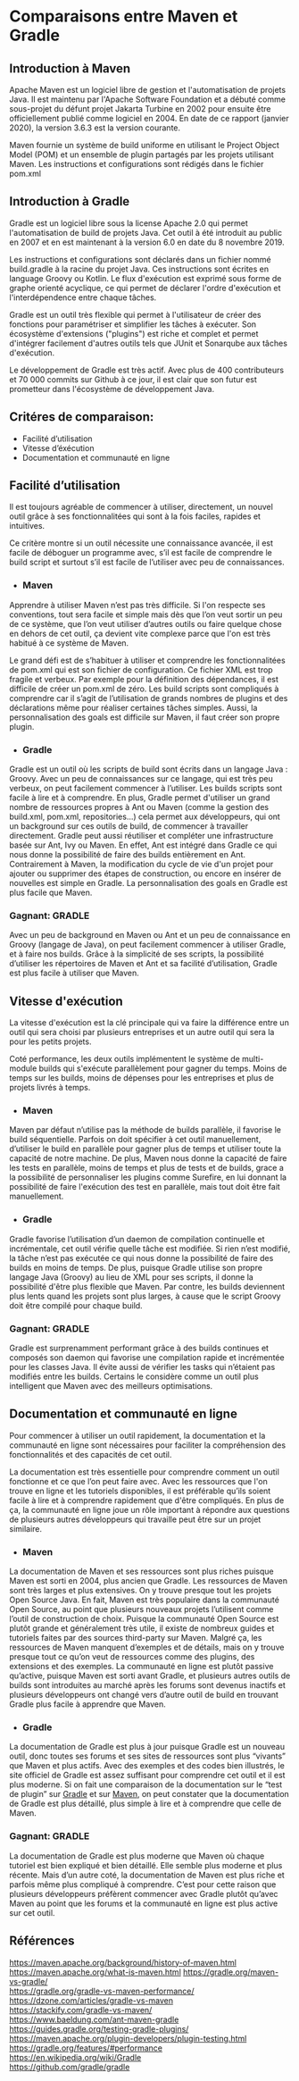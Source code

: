 
<h1> Comparaisons entre Maven et Gradle </h1>

<h2> Introduction à Maven </h2>

Apache Maven est un logiciel libre de gestion et l'automatisation de projets Java. Il est maintenu par l'Apache Software Foundation et a débuté comme sous-projet du défunt projet Jakarta Turbine en 2002 pour ensuite être officiellement publié comme logiciel en 2004. En date de ce rapport (janvier 2020), la version 3.6.3 est la version courante.

Maven fournie un système de build uniforme en utilisant le Project Object Model (POM) et un ensemble de plugin partagés par les projets utilisant Maven. Les instructions et configurations sont rédigés dans le fichier pom.xml

<h2> Introduction à Gradle </h2>

Gradle est un logiciel libre sous la license Apache 2.0 qui permet l'automatisation de build de projets Java. Cet outil à été introduit au public en 2007 et en est maintenant à la version 6.0 en date du 8 novembre 2019. 

Les instructions et configurations sont déclarés dans un fichier nommé build.gradle à la racine du projet Java. Ces instructions sont écrites en language Groovy ou Kotlin. Le flux d'exécution est exprimé sous forme de graphe orienté acyclique, ce qui permet de déclarer l'ordre d'exécution et l'interdépendence entre chaque tâches. 

Gradle est un outil très flexible qui permet à l'utilisateur de créer des fonctions pour paramétriser et simplifier les tâches à exécuter. Son écosystème d'extensions ("plugins") est riche et complet et permet d'intégrer facilement d'autres outils tels que JUnit et Sonarqube aux tâches d'exécution.

Le développement de Gradle est très actif. Avec plus de 400 contributeurs et 70 000 commits sur Github à ce jour, il est clair que son futur est prometteur dans l'écosystème de développement Java.

<h2> Critéres de comparaison: </h2>

* Facilité d’utilisation
* Vitesse d’éxécution
* Documentation et communauté en ligne

<h2> Facilité d’utilisation </h2>

Il est toujours agréable de commencer à utiliser, directement, un nouvel outil grâce à ses fonctionnalitées qui sont à la fois faciles, rapides et intuitives.

Ce critère montre si un outil nécessite une connaissance avancée, il est facile de déboguer un programme avec, s’il est facile de comprendre le build script et surtout s’il est facile de l’utiliser avec peu de connaissances.

* <h3> Maven </h3> 

Apprendre à utiliser Maven n’est pas très difficile. Si l'on respecte ses conventions, tout sera facile et simple mais dès que l’on veut sortir un peu de ce système, que l’on veut utiliser d’autres outils ou faire quelque chose en dehors de cet outil, ça devient vite complexe parce que l'on est très habitué à ce système de Maven.

Le grand défi est de s’habituer à utiliser et comprendre les fonctionnalitées de pom.xml qui est son fichier de configuration. Ce fichier XML est trop fragile et verbeux. Par exemple pour la définition des dépendances, il est difficile de créer un pom.xml de zéro. Les build scripts sont compliqués à comprendre car il s’agit de l’utilisation de grands nombres de plugins et des déclarations même pour réaliser certaines tâches simples. Aussi, la personnalisation des goals est difficile sur Maven, il faut créer son propre plugin.


* <h3> Gradle </h3>

Gradle est un outil où les scripts de build sont écrits dans un langage Java : Groovy. Avec un peu de connaissances sur ce langage, qui est très peu verbeux, on peut facilement commencer à l’utiliser. Les builds scripts sont facile à lire et à comprendre. En plus, Gradle permet d'utiliser un grand nombre de ressources propres à Ant ou Maven (comme la gestion des build.xml, pom.xml, repositories...) cela permet aux développeurs, qui ont un background sur ces outils de build, de commencer à travailler directement.
Gradle peut aussi réutiliser et compléter une infrastructure basée sur Ant, Ivy ou Maven. En effet, Ant est intégré dans Gradle ce qui nous donne la possibilité de faire des builds entièrement en Ant. Contrairement à Maven, la modification du cycle de vie d'un projet pour ajouter ou supprimer des étapes de construction, ou encore en insérer de nouvelles est simple en Gradle. La personnalisation des goals en Gradle est plus facile que Maven.

<h3> Gagnant:  GRADLE </h3>

Avec un peu de background en Maven ou Ant et un peu de connaissance en Groovy (langage de Java), on peut facilement commencer à utiliser Gradle, et à faire nos builds. Grâce à la simplicité de ses scripts, la possibilité d’utiliser les répertoires de Maven et Ant et sa facilité d’utilisation, Gradle est plus facile à utiliser que Maven.

<h2> Vitesse d'exécution</h2>

La vitesse d'exécution est la clé principale qui va faire la différence entre un outil qui sera choisi par plusieurs entreprises et un autre outil qui sera la pour les petits projets.

Coté performance, les deux outils implémentent le système de multi-module builds qui s'exécute parallèlement pour gagner du temps. Moins de temps sur les builds, moins de dépenses pour les entreprises et plus de projets livrés à temps.

* <h3>Maven</h3>

Maven par défaut n’utilise pas la méthode de builds parallèle, il favorise le build séquentielle. Parfois on doit spécifier à cet outil manuellement, d’utiliser le build en parallèle pour gagner plus de temps et utiliser toute la capacité de notre machine.
De plus, Maven nous donne la capacité de faire les tests en parallèle, moins de temps et plus de tests et de builds, grace a la possibilité de personnaliser les plugins comme Surefire, en lui donnant la possibilité de faire l'exécution des test en parallèle, mais tout doit être fait manuellement.

* <h3>Gradle</h3>

Gradle favorise l’utilisation d’un daemon de compilation continuelle et incrémentale, cet outil vérifie quelle tâche est modifiée. Si rien n’est modifié, la tâche n’est pas exécutée ce qui nous donne la possibilité de faire des builds en moins de temps. De plus, puisque Gradle utilise son propre langage Java (Groovy) au lieu de XML pour ses scripts, il donne la possibilité d'être plus flexible que Maven. Par contre, les builds deviennent plus lents quand les projets sont plus larges, à cause que le script Groovy doit être compilé pour chaque build.

<h3> Gagnant:  GRADLE </h3>

Gradle est surprenamment performant grâce à des builds continues et composés son daemon qui favorise une compilation rapide et incrémentée pour les classes Java. Il évite aussi de vérifier les tasks qui n’étaient pas modifiés entre les builds. Certains le considère comme un outil plus intelligent que Maven avec des meilleurs optimisations.

<h2>Documentation et communauté en ligne</h2>

Pour commencer à utiliser un outil rapidement, la documentation et la communauté en ligne sont nécessaires pour faciliter la compréhension des fonctionnalités et des capacités de cet outil.

La documentation est très essentielle pour comprendre comment un outil fonctionne et ce que l’on peut faire avec. Avec les ressources que l'on trouve en ligne et les tutoriels disponibles, il est préférable qu’ils soient facile à lire et à comprendre rapidement que d'être compliqués. En plus de ça, la communauté en ligne joue un rôle important à répondre aux questions de plusieurs autres développeurs qui travaille peut être sur un projet similaire.


* <h3>Maven</h3>

La documentation de Maven et ses ressources sont plus riches puisque Maven est sorti en 2004, plus ancien que Gradle. Les ressources de Maven sont très larges et plus extensives. On y trouve presque tout les projets Open Source Java. En fait, Maven est très populaire dans la communauté Open Source, au point que plusieurs nouveaux projets l’utilisent comme l’outil de construction de choix. Puisque la communauté Open Source est plutôt grande et généralement très utile, il existe de nombreux guides et tutoriels faites par des sources third-party sur Maven. Malgré ça, les ressources de Maven manquent d’exemples et de détails, mais on y trouve presque tout ce qu’on veut de ressources comme des plugins, des extensions et des exemples.
La communauté en ligne est plutôt passive qu’active, puisque Maven est sorti avant Gradle, et plusieurs autres outils de builds sont introduites au marché après les forums sont devenus inactifs et plusieurs développeurs ont changé vers d’autre outil de build en trouvant Gradle plus facile à apprendre que Maven.


* <h3>Gradle</h3>

La documentation de Gradle est plus à jour puisque Gradle est un nouveau outil, donc toutes ses forums et ses sites de ressources sont plus “vivants” que Maven et plus actifs. Avec des exemples et des codes bien illustrés, le site officiel de Gradle est assez suffisant pour comprendre cet outil et il est plus moderne.
Si on fait une comparaison de la documentation sur le “test de plugin” sur [Gradle](https://guides.gradle.org/testing-gradle-plugins/) et sur [Maven](https://maven.apache.org/plugin-developers/plugin-testing.html), on peut constater que la documentation de Gradle est plus détaillé, plus simple à lire et à comprendre que celle de Maven.

<h3>Gagnant: GRADLE</h3>

La documentation de Gradle est plus moderne que Maven où chaque tutoriel est bien expliqué et bien détaillé. Elle semble plus moderne et plus récente. Mais d’un autre coté, la documentation de Maven est plus riche et parfois même plus compliqué à comprendre. C’est pour cette raison que plusieurs développeurs préfèrent commencer avec Gradle plutôt qu’avec Maven au point que les forums et la communauté en ligne est plus active sur cet outil.

<h2>Références</h2>

https://maven.apache.org/background/history-of-maven.html
https://maven.apache.org/what-is-maven.html
https://gradle.org/maven-vs-gradle/ \
https://gradle.org/gradle-vs-maven-performance/ \
https://dzone.com/articles/gradle-vs-maven \
https://stackify.com/gradle-vs-maven/ \
https://www.baeldung.com/ant-maven-gradle \
https://guides.gradle.org/testing-gradle-plugins/ \
https://maven.apache.org/plugin-developers/plugin-testing.html \
https://gradle.org/features/#performance \
https://en.wikipedia.org/wiki/Gradle \
https://github.com/gradle/gradle
